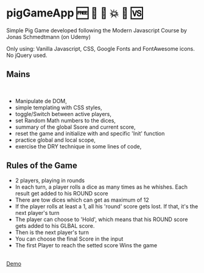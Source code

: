 # pigGameApp 🆓 🎲 🔄 💥 💯 🆚
Simple Pig Game developed following the Modern Javascript Course by Jonas Schmedtmann (on Udemy)

Only using: Vanilla Javascript, CSS, Google Fonts and FontAwesome icons. No jQuery used.

## Mains
<br>
<ul>
  <li>Manipulate de DOM,</li>
  <li>simple templating with CSS styles,</li>
  <li>toggle/Switch between active players,</li>
  <li>set Random Math numbers to the dices,</li>
  <li>summary of the global Ssore and current score,</li>
  <li>reset the game and initialize with and specific 'Init' function</li>
  <li>practice global and local scope,</li>
  <li>exercise the DRY technique in some lines of code,</li>
</ul>

## Rules of the Game
<ul>  
  <li>2 players, playing in rounds</li>
  <li>In each turn, a player rolls a dice as many times as he whishes. Each result get added to his ROUND score</li>
  <li>There are tow dices which can get as maximum of 12</li> 
  <li>If the player rolls at least a 1, all his 'round' score gets lost. If that, it's the next player's turn</li>
  <li>The player can choose to 'Hold', which means that his ROUND score gets added to his GLBAL score.   
  <li>Then is the next player's turn</li>
  <li>You can choose the final Score in the input</li>
  <li>The first Player to reach the setted score Wins the game</li>
</ul>
<br>
<a href="https://vluciano8.github.io/pigGameApp/">Demo</a>
